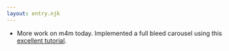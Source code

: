 ```yaml
---
layout: entry.njk
---
```


- More work on m4m today. Implemented a full bleed carousel using this [excellent tutorial](https://www.bram.us/2021/05/06/css-full-bleed-scroll-snapping-carousel-with-visible-overflow/).
